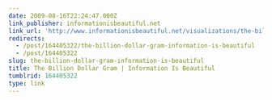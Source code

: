 ```yaml
---
date: 2009-08-16T22:24:47.000Z
link_publisher: informationisbeautiful.net
link_url: 'http://www.informationisbeautiful.net/visualizations/the-billion-dollar-gram/'
redirects:
  - /post/164405322/the-billion-dollar-gram-information-is-beautiful
  - /post/164405322
slug: the-billion-dollar-gram-information-is-beautiful
title: The Billion Dollar Gram | Information Is Beautiful
tumblrid: 164405322
type: link
---
```


